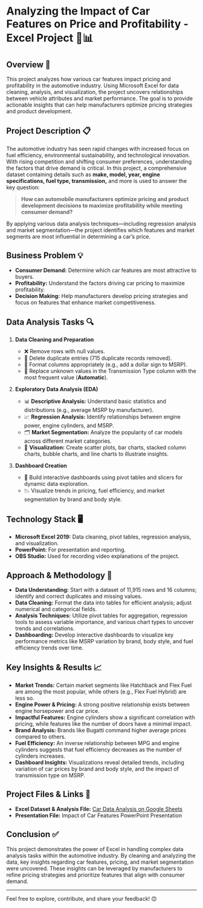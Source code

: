 # Analyzing the Impact of Car Features on Price and Profitability - Excel Project 🚗📊

## Overview 📝
This project analyzes how various car features impact pricing and profitability in the automotive industry. Using Microsoft Excel for data cleaning, analysis, and visualization, the project uncovers relationships between vehicle attributes and market performance. The goal is to provide actionable insights that can help manufacturers optimize pricing strategies and product development.

## Project Description 📋
The automotive industry has seen rapid changes with increased focus on fuel efficiency, environmental sustainability, and technological innovation. With rising competition and shifting consumer preferences, understanding the factors that drive demand is critical. In this project, a comprehensive dataset containing details such as **make, model, year, engine specifications, fuel type, transmission,** and more is used to answer the key question:

> **How can automobile manufacturers optimize pricing and product development decisions to maximize profitability while meeting consumer demand?**

By applying various data analysis techniques—including regression analysis and market segmentation—the project identifies which features and market segments are most influential in determining a car’s price.

## Business Problem 💡
- **Consumer Demand:** Determine which car features are most attractive to buyers.
- **Profitability:** Understand the factors driving car pricing to maximize profitability.
- **Decision Making:** Help manufacturers develop pricing strategies and focus on features that enhance market competitiveness.

## Data Analysis Tasks 🔍
1. **Data Cleaning and Preparation**
   - ❌ Remove rows with null values.
   - 🔄 Delete duplicate entries (715 duplicate records removed).
   - 🎨 Format columns appropriately (e.g., add a dollar sign to MSRP).
   - 🔧 Replace unknown values in the Transmission Type column with the most frequent value (**Automatic**).

2. **Exploratory Data Analysis (EDA)**
   - 📊 **Descriptive Analysis:** Understand basic statistics and distributions (e.g., average MSRP by manufacturer).
   - 📈 **Regression Analysis:** Identify relationships between engine power, engine cylinders, and MSRP.
   - 🗂 **Market Segmentation:** Analyze the popularity of car models across different market categories.
   - 🎨 **Visualization:** Create scatter plots, bar charts, stacked column charts, bubble charts, and line charts to illustrate insights.

3. **Dashboard Creation**
   - 📌 Build interactive dashboards using pivot tables and slicers for dynamic data exploration.
   - 📉 Visualize trends in pricing, fuel efficiency, and market segmentation by brand and body style.

## Technology Stack 🖥️
- **Microsoft Excel 2019:** Data cleaning, pivot tables, regression analysis, and visualization.
- **PowerPoint:** For presentation and reporting.
- **OBS Studio:** Used for recording video explanations of the project.

## Approach & Methodology 🔧
- **Data Understanding:** Start with a dataset of 11,915 rows and 16 columns; identify and correct duplicates and missing values.
- **Data Cleaning:** Format the data into tables for efficient analysis; adjust numerical and categorical fields.
- **Analysis Techniques:** Utilize pivot tables for aggregation, regression tools to assess variable importance, and various chart types to uncover trends and correlations.
- **Dashboarding:** Develop interactive dashboards to visualize key performance metrics like MSRP variation by brand, body style, and fuel efficiency trends over time.

## Key Insights & Results 📈
- **Market Trends:** Certain market segments like Hatchback and Flex Fuel are among the most popular, while others (e.g., Flex Fuel Hybrid) are less so.
- **Engine Power & Pricing:** A strong positive relationship exists between engine horsepower and car price.
- **Impactful Features:** Engine cylinders show a significant correlation with pricing, while features like the number of doors have a minimal impact.
- **Brand Analysis:** Brands like Bugatti command higher average prices compared to others.
- **Fuel Efficiency:** An inverse relationship between MPG and engine cylinders suggests that fuel efficiency decreases as the number of cylinders increases.
- **Dashboard Insights:** Visualizations reveal detailed trends, including variation of car prices by brand and body style, and the impact of transmission type on MSRP.

## Project Files & Links 🔗
- **Excel Dataset & Analysis File:** [Car Data Analysis on Google Sheets](https://docs.google.com/spreadsheets/d/1gM2sfDVoS3rZYf89_8eQb2KzwaFN1a5d/edit?usp=sharing)
- **Presentation File:** Impact of Car Features PowerPoint Presentation

## Conclusion ✅
This project demonstrates the power of Excel in handling complex data analysis tasks within the automotive industry. By cleaning and analyzing the data, key insights regarding car features, pricing, and market segmentation were uncovered. These insights can be leveraged by manufacturers to refine pricing strategies and prioritize features that align with consumer demand.


---

Feel free to explore, contribute, and share your feedback! 😊
